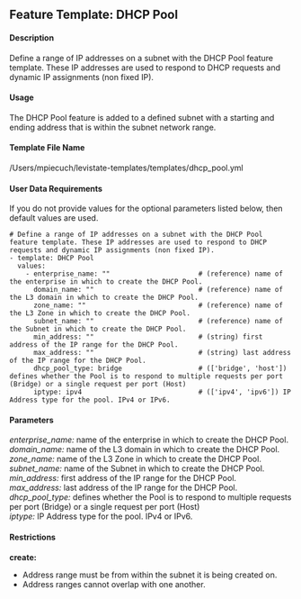 ## Feature Template: DHCP Pool
#### Description
Define a range of IP addresses on a subnet with the DHCP Pool feature template. These IP addresses are used to respond to DHCP requests and dynamic IP assignments (non fixed IP).

#### Usage
The DHCP Pool feature is added to a defined subnet with a starting and ending address that is within the subnet network range.

#### Template File Name
/Users/mpiecuch/levistate-templates/templates/dhcp_pool.yml

#### User Data Requirements
If you do not provide values for the optional parameters listed below, then default values are used.

```
# Define a range of IP addresses on a subnet with the DHCP Pool feature template. These IP addresses are used to respond to DHCP requests and dynamic IP assignments (non fixed IP).
- template: DHCP Pool
  values:
    - enterprise_name: ""                      # (reference) name of the enterprise in which to create the DHCP Pool.
      domain_name: ""                          # (reference) name of the L3 domain in which to create the DHCP Pool.
      zone_name: ""                            # (reference) name of the L3 Zone in which to create the DHCP Pool.
      subnet_name: ""                          # (reference) name of the Subnet in which to create the DHCP Pool.
      min_address: ""                          # (string) first address of the IP range for the DHCP Pool.
      max_address: ""                          # (string) last address of the IP range for the DHCP Pool.
      dhcp_pool_type: bridge                   # (['bridge', 'host']) defines whether the Pool is to respond to multiple requests per port (Bridge) or a single request per port (Host)
      iptype: ipv4                             # (['ipv4', 'ipv6']) IP Address type for the pool. IPv4 or IPv6.

```

#### Parameters
*enterprise_name:* name of the enterprise in which to create the DHCP Pool.<br>
*domain_name:* name of the L3 domain in which to create the DHCP Pool.<br>
*zone_name:* name of the L3 Zone in which to create the DHCP Pool.<br>
*subnet_name:* name of the Subnet in which to create the DHCP Pool.<br>
*min_address:* first address of the IP range for the DHCP Pool.<br>
*max_address:* last address of the IP range for the DHCP Pool.<br>
*dhcp_pool_type:* defines whether the Pool is to respond to multiple requests per port (Bridge) or a single request per port (Host)<br>
*iptype:* IP Address type for the pool. IPv4 or IPv6.<br>


#### Restrictions
**create:**
* Address range must be from within the subnet it is being created on.
* Address ranges cannot overlap with one another.

